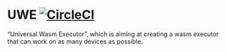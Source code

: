 # UWE [![CircleCI](https://circleci.com/gh/huang825172/UWE.svg?style=svg)](https://circleci.com/gh/huang825172/UWE)
“Universal Wasm Executor”, which is aiming at creating a wasm executor that can work on as many devices as possible.
